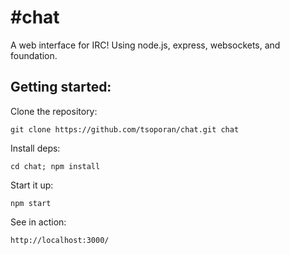  #chat
======

A web interface for IRC! Using node.js, express, websockets, and foundation.


Getting started:
----------------

Clone the repository:
```
git clone https://github.com/tsoporan/chat.git chat
```

Install deps:
```
cd chat; npm install
```

Start it up:
```
npm start
```

See in action:
``` 
http://localhost:3000/
```
